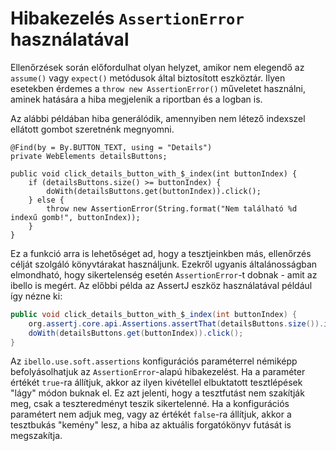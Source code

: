 # Hibakezelés `AssertionError` használatával

Ellenőrzések során előfordulhat olyan helyzet, amikor nem elegendő az `assume()` vagy `expect()` metódusok által biztosított eszköztár.
Ilyen esetekben érdemes a `throw new AssertionError()` műveletet használni, aminek hatására a hiba megjelenik a riportban és a logban is.

Az alábbi példában hiba generálódik, amennyiben nem létező indexszel ellátott gombot szeretnénk megnyomni. 

```
@Find(by = By.BUTTON_TEXT, using = "Details")
private WebElements detailsButtons;

public void click_details_button_with_$_index(int buttonIndex) {
    if (detailsButtons.size() >= buttonIndex) {
        doWith(detailsButtons.get(buttonIndex)).click();
    } else {
        throw new AssertionError(String.format("Nem található %d indexű gomb!", buttonIndex));
    }
}
```

Ez a funkció arra is lehetőséget ad, hogy a tesztjeinkben más, ellenőrzés célját szolgáló könyvtárakat használjunk. Ezekről ugyanis
általánosságban elmondható, hogy sikertelenség esetén `AssertionError`-t dobnak - amit az ibello is megért. Az előbbi példa az
AssertJ eszköz használatával például így nézne ki:

```java
public void click_details_button_with_$_index(int buttonIndex) {
	org.assertj.core.api.Assertions.assertThat(detailsButtons.size()).isGreaterThan(buttonIndex);
	doWith(detailsButtons.get(buttonIndex)).click();
}
```

Az `ibello.use.soft.assertions` konfigurációs paraméterrel némiképp befolyásolhatjuk az `AssertionError`-alapú hibakezelést.
Ha a paraméter értékét `true`-ra állítjuk, akkor az ilyen kivétellel elbuktatott tesztlépések "lágy" módon buknak el. Ez azt jelenti,
hogy a tesztfutást nem szakítják meg, csak a teszteredményt teszik sikertelenné. Ha a konfigurációs paramétert nem adjuk meg, vagy
az értékét `false`-ra állítjuk, akkor a tesztbukás "kemény" lesz, a hiba az aktuális forgatókönyv futását is megszakítja.
